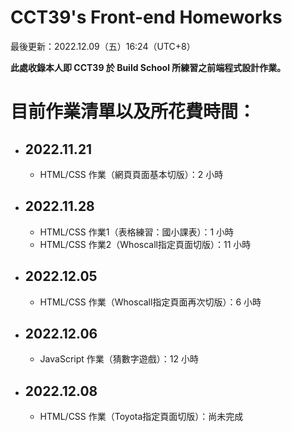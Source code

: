 # CCT39's Front-end Homeworks
  
<p>最後更新：2022.12.09（五）16:24（UTC+8）</p>  
<strong>此處收錄本人即 CCT39 於 Build School 所練習之前端程式設計作業。</strong>  
  
<h1>目前作業清單以及所花費時間：</h1>  
<ul>
  <li>
    <h2>2022.11.21</h2> 
    <ul>  
      <li>HTML/CSS 作業（網頁頁面基本切版）：2 小時</li>
    </ul>
  </li>  

  <li>
    <h2>2022.11.28</h2>  
    <ul>  
      <li>HTML/CSS 作業1（表格練習：國小課表）：1 小時</li>
      <li>HTML/CSS 作業2（Whoscall指定頁面切版）：11 小時</li>
    </ul>
  </li>  

  <li>
    <h2>2022.12.05</h2>  
    <ul>  
      <li>HTML/CSS 作業（Whoscall指定頁面再次切版）：6 小時</li>
    </ul>
  </li>  
  
  <li>
    <h2>2022.12.06</h2>  
    <ul>  
      <li>JavaScript 作業（猜數字遊戲）：12 小時</li>
    </ul>
  </li> 
  
  <li>
    <h2>2022.12.08</h2>  
    <ul>  
      <li>HTML/CSS 作業（Toyota指定頁面切版）：尚未完成</li>
    </ul>
  </li> 
</ul>
